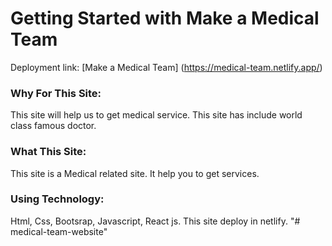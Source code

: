 # Getting Started with Make a Medical Team
Deployment link: [Make a Medical Team] (https://medical-team.netlify.app/)
### Why For This Site:
This site will help us to get medical service. This site has include world class famous doctor.
### What This Site:
This site is a Medical related site. It help you to get services.
### Using Technology:
Html, Css, Bootsrap, Javascript, React js. This site deploy in netlify.
"# medical-team-website" 
